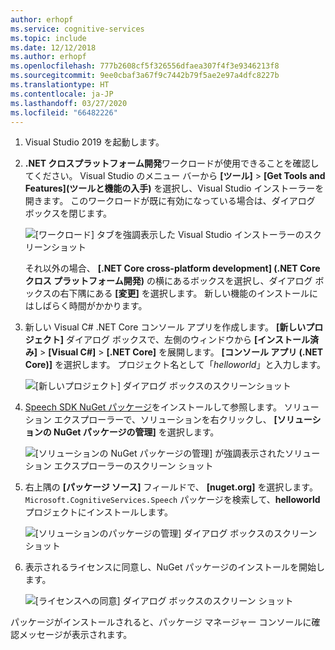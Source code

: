 ```yaml
---
author: erhopf
ms.service: cognitive-services
ms.topic: include
ms.date: 12/12/2018
ms.author: erhopf
ms.openlocfilehash: 777b2608cf5f326556dfaea307f4f3e9346213f8
ms.sourcegitcommit: 9ee0cbaf3a67f9c7442b79f5ae2e97a4dfc8227b
ms.translationtype: HT
ms.contentlocale: ja-JP
ms.lasthandoff: 03/27/2020
ms.locfileid: "66482226"
---
```

1. Visual Studio 2019 を起動します。

1. **.NET クロスプラットフォーム開発**ワークロードが使用できることを確認してください。 Visual Studio のメニュー バーから **[ツール]**  >  **[Get Tools and Features]\(ツールと機能の入手)** を選択し、Visual Studio インストーラーを開きます。 このワークロードが既に有効になっている場合は、ダイアログ ボックスを閉じます。

   ![[ワークロード] タブを強調表示した Visual Studio インストーラーのスクリーンショット](../articles/cognitive-services/Speech-Service/media/sdk/vs-enable-net-core-workload.png)

   それ以外の場合、 **[.NET Core cross-platform development] (.NET Core クロス プラットフォーム開発)** の横にあるボックスを選択し、ダイアログ ボックスの右下隅にある **[変更]** を選択します。 新しい機能のインストールにはしばらく時間がかかります。

1. 新しい Visual C# .NET Core コンソール アプリを作成します。 **[新しいプロジェクト]** ダイアログ ボックスで、左側のウィンドウから **[インストール済み]**  >  **[Visual C#]**  >  **[.NET Core]** を展開します。 **[コンソール アプリ (.NET Core)]** を選択します。 プロジェクト名として「*helloworld*」と入力します。

   ![[新しいプロジェクト] ダイアログ ボックスのスクリーンショット](../articles/cognitive-services/Speech-Service/media/sdk/qs-csharp-dotnetcore-windows-01-new-console-app.png "Visual C# コンソール アプリ (.NET Core) の作成")

1. [Speech SDK NuGet パッケージ](https://aka.ms/csspeech/nuget)をインストールして参照します。 ソリューション エクスプローラーで、ソリューションを右クリックし、 **[ソリューションの NuGet パッケージの管理]** を選択します。

   ![[ソリューションの NuGet パッケージの管理] が強調表示されたソリューション エクスプローラーのスクリーン ショット](../articles/cognitive-services/Speech-Service/media/sdk/qs-csharp-dotnetcore-windows-02-manage-nuget-packages.png "ソリューションの NuGet パッケージの管理")

1. 右上隅の **[パッケージ ソース]** フィールドで、 **[nuget.org]** を選択します。`Microsoft.CognitiveServices.Speech` パッケージを検索して、**helloworld** プロジェクトにインストールします。

   ![[ソリューションのパッケージの管理] ダイアログ ボックスのスクリーン ショット](../articles/cognitive-services/Speech-Service/media/sdk/qs-csharp-dotnetcore-windows-03-nuget-install-1.0.0.png "NuGet パッケージのインストール")

1. 表示されるライセンスに同意し、NuGet パッケージのインストールを開始します。

   ![[ライセンスへの同意] ダイアログ ボックスのスクリーン ショット](../articles/cognitive-services/Speech-Service/media/sdk/qs-csharp-dotnetcore-windows-04-nuget-license.png "ライセンスに同意する")

パッケージがインストールされると、パッケージ マネージャー コンソールに確認メッセージが表示されます。
